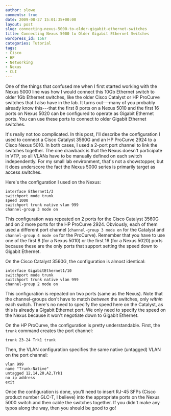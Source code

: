 ```yaml
---
author: slowe
comments: true
date: 2009-08-27 15:01:35+00:00
layout: post
slug: connecting-nexus-5000-to-older-gigabit-ethernet-switches
title: Connecting Nexus 5000 to Older Gigabit Ethernet Switches
wordpress_id: 1567
categories: Tutorial
tags:
- Cisco
- HP
- Networking
- Nexus
- CLI
---
```


One of the things that confused me when I first started working with the Nexus 5000 line was how I would connect this 10Gb Ethernet switch to older 1Gb Ethernet switches, like the older Cisco Catalyst or HP ProCurve switches that I also have in the lab. It turns out---many of you probably already know this---that the first 8 ports on a Nexus 5010 and the first 16 ports on Nexus 5020 can be configured to operate as Gigabit Ethernet ports. You can use these ports to connect to older Gigabit Ethernet switches.

It's really not too complicated. In this post, I'll describe the configuration I used to connect a Cisco Catalyst 3560G and an HP ProCurve 2924 to a Cisco Nexus 5010. In both cases, I used a 2-port port channel to link the switches together. The one drawback is that the Nexus doesn't participate in VTP, so all VLANs have to be manually defined on each switch independently. For my small lab environment, that's not a showstopper, but it does underscore the fact the Nexus 5000 series is primarily target as access switches.

Here's the configuration I used on the Nexus:

	interface Ethernet1/3  
	switchport mode trunk  
	speed 1000  
	switchport trunk native vlan 999  
	channel-group 3 mode on

This configuration was repeated on 2 ports for the Cisco Catalyst 3560G and on 2 more ports for the HP ProCurve 2924. Obviously, each of them used a different port channel (`channel-group 3 mode on` for the Catalyst and `channel-group 4 mode on` for the ProCurve). Remember that you have to use one of the first 8 (for a Nexus 5010) or the first 16 (for a Nexus 5020) ports because these are the only ports that support setting the speed down to Gigabit Ethernet.

On the Cisco Catalyst 3560G, the configuration is almost identical:

	interface GigabitEthernet1/10  
	switchport mode trunk  
	switchport trunk native vlan 999  
	channel-group 2 mode on

This configuration is repeated on two ports (same as the Nexus). Note that the channel-groups don't have to match _between_ the switches, only _within_ each switch. There's no need to specify the speed here on the Catalyst, as this is already a Gigabit Ethernet port. We only need to specify the speed on the Nexus because it won't negotiate down to Gigabit Ethernet.

On the HP ProCurve, the configuration is pretty understandable. First, the `trunk` command creates the port channel:

	trunk 23-24 Trk1 trunk

Then, the VLAN configuration specifies the same native (untagged) VLAN on the port channel:

	vlan 999  
	name "Trunk-Native"  
	untagged 12,14,20,A2,Trk1  
	no ip address  
	exit

Once the configuration is done, you'll need to insert RJ-45 SFPs (Cisco product number GLC-T, I believe) into the appropriate ports on the Nexus 5000 switch and then cable the switches together. If you didn't make any typos along the way, then you should be good to go!
